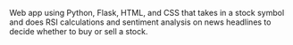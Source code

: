 Web app using Python, Flask, HTML, and CSS that takes in a stock symbol and does RSI calculations and sentiment analysis on news headlines to decide whether to buy or sell a stock.
